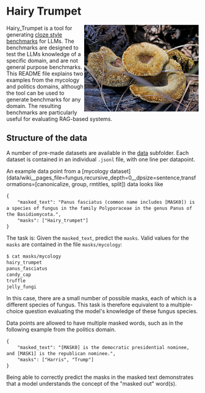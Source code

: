 # Hairy Trumpet

<img align=right width=300px src=img/hairy-trumpet.jpg />

Hairy_Trumpet is a tool for generating [cloze style benchmarks](https://en.wikipedia.org/wiki/Cloze_test) for LLMs.
The benchmarks are designed to test the LLMs knowledge of a specific domain, and are not general purpose benchmarks.
This README file explains two examples from the mycology and politics domains,
although the tool can be used to generate benchmarks for any domain.
The resulting benchmarks are particularly useful for evaluating RAG-based systems.

## Structure of the data

A number of pre-made datasets are available in the [data](/data) subfolder.
Each dataset is contained in an individual `.jsonl` file,
with one line per datapoint.

An example data point from a [mycology dataset](data/wiki__pages_file=fungus,recursive_depth=0__dpsize=sentence,transformations=[canonicalize, group, rmtitles, split]) data looks like
```
{
    "masked_text": "Panus fasciatus (common name includes [MASK0]) is a species of fungus in the family Polyporaceae in the genus Panus of the Basidiomycota.",
    "masks": ["Hairy_trumpet"]
}
```
The task is:
Given the `masked_text`,
predict the `masks`.
Valid values for the `masks` are contained in the file `masks/mycology`:
```
$ cat masks/mycology
hairy_trumpet
panus_fasciatus
candy_cap
truffle
jelly_fungi
```
In this case, there are a small number of possible masks,
each of which is a different species of fungus.
This task is therefore equivalent to a multiple-choice question evaluating the model's knowledge of these fungus species.

Data points are allowed to have multiple masked words,
such as in the following example from the politics domain.
```
{
    "masked_text": "[MASK0] is the democratic presidential nominee, and [MASK1] is the republican nominee.",
    "masks": ["Harris", "Trump"]
}
```
Being able to correctly predict the masks in the masked text demonstrates that a model understands the concept of the "masked out" word(s).

<!--
## Generating new datasets

To generate a new dataset

The [Hairy Trumpet](https://en.wikipedia.org/wiki/Panus_fasciatus) is a type of fungus.
It is also the name of this tool for creating datasets about the Harris/Trump 2024 election.
-->
